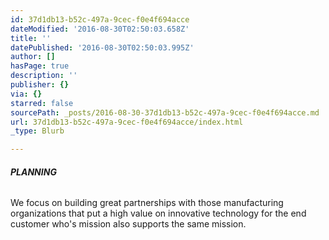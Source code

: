 ```yaml
---
id: 37d1db13-b52c-497a-9cec-f0e4f694acce
dateModified: '2016-08-30T02:50:03.658Z'
title: ''
datePublished: '2016-08-30T02:50:03.995Z'
author: []
hasPage: true
description: ''
publisher: {}
via: {}
starred: false
sourcePath: _posts/2016-08-30-37d1db13-b52c-497a-9cec-f0e4f694acce.md
url: 37d1db13-b52c-497a-9cec-f0e4f694acce/index.html
_type: Blurb

---
```

###### **PLANNING**

We focus on building great partnerships with those manufacturing organizations that put a high value on innovative technology for the end customer who's mission also supports the same mission.